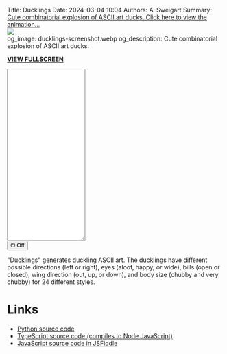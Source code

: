 Title: Ducklings
Date: 2024-03-04 10:04
Authors: Al Sweigart
Summary: <a href="{filename}ducklings.md">Cute combinatorial explosion of ASCII art ducks. Click here to view the animation...<br><img src="{static}/images/ducklings-screenshot.webp" class="scrollArtPreview"></a><br>
og_image: ducklings-screenshot.webp
og_description: Cute combinatorial explosion of ASCII art ducks.

<!-- For some reason, we need this image otherwise the screenshot in the Summary won't appear. I have display: none because I don't want the image to show up in the page. -->
<img src="{static}/images/ducklings-screenshot.webp" style="display: none;">


**[VIEW FULLSCREEN](/static/ducklings-fullscreen.html)**

<div><textarea id="outputTextarea" readonly class="tatjsOutput" style="height: 400px;"></textarea><br /><button type="button" onclick="running = !running;">&#x23FB; Off</button></div>

"Ducklings" generates duckling ASCII art. The ducklings have different possible directions (left or right), eyes (aloof, happy, or wide), bills (open or closed), wing direction (out, up, or down), and body size (chubby and very chubby) for 24 different styles.

Links
=====

* [Python source code](https://github.com/asweigart/scrollart/blob/main/python/ducklings.py)
* [TypeScript source code (compiles to Node JavaScript)](https://github.com/asweigart/scrollart/blob/main/typescript/ducklings.ts)
* [JavaScript source code in JSFiddle](https://jsfiddle.net/asweigart/o4sgvucn/)

<script src="/static/textarea_terminal.js"></script><link rel="stylesheet" href="/static/textarea_terminal.css">
<script>// SCROLL CODE:Ducklings
const tat = new Tatjs(document.getElementById('outputTextarea'));

const DELAY = 150;
let width = 220;
const DENSITY = 0.10;
const DUCKLING_WIDTH = 5;
let running = true;

class Duckling {


    constructor() {
        this.direction = ['LEFT', 'RIGHT'][Math.floor(Math.random() * 2)];
        this.bill = ['CLOSED', 'OPEN'][Math.floor(Math.random() * 2)];
        this.body = ['CHUBBY', 'VERY_CHUBBY'][Math.floor(Math.random() * 2)];
        this.wing = ['DOWN', 'OUT', 'UP'][Math.floor(Math.random() * 3)];

        if (this.body == 'CHUBBY') {
            // Chubby ducklings can only have beady eyes.
            this.eyes = 'BEADY';
        } else {
            this.eyes = ['ALOOF', 'HAPPY', 'WIDE'][Math.floor(Math.random() * 3)];
        }

        this.nextBodypart = 'HEAD';
    };

    getHeadStr() {
        let headStr = '';
        if (this.direction === 'LEFT') {
            // Get the bill:
            if (this.bill === 'OPEN') {
                headStr += '>';
            } else if (this.bill === 'CLOSED') {
                headStr += '=';
            }

            // Get the eyes:
            if (this.eyes === 'BEADY' && this.body === 'CHUBBY') {
                headStr += '"';
            } else if (this.eyes === 'BEADY' && this.body === 'VERY_CHUBBY') {
                headStr += '" ';
            } else if (this.eyes === 'WIDE') {
                headStr += "''";
            } else if (this.eyes === 'HAPPY') {
                headStr += '^^';
            } else if (this.eyes == 'ALOOF') {
                headStr += '``';
            }

            headStr += ') '; //  Back of the left-facing head.
        } else if (this.direction === 'RIGHT') {
            headStr += ' (';  // Back of the right-facing head.

            // Get the eyes:
            if (this.eyes === 'BEADY' && this.body === 'CHUBBY') {
                headStr += '"';
            } else if (this.eyes === 'BEADY' && this.body === 'VERY_CHUBBY') {
                headStr += ' "';
            } else if (this.eyes === 'WIDE') {
                headStr += "''";
            } else if (this.eyes === 'HAPPY') {
                headStr += '^^';
            } else if (this.eyes == 'ALOOF') {
                headStr += '``';
            }

            // Get the bill:
            if (this.bill === 'OPEN') {
                headStr += '<';
            } else if (this.bill === 'CLOSED') {
                headStr += '=';
            }
        }

        if (this.body === 'CHUBBY') {
            // Get an extra space so chubby ducklings are the same width as very chubby ducklings.
            headStr += ' ';
        }

        return headStr;
    }

    getBodyStr() {
        let bodyStr = '(';
        if (this.direction === 'LEFT') {
            // Get the interior body space:
            if (this.body === 'CHUBBY') {
                bodyStr += ' ';
            } else if (this.body === 'VERY_CHUBBY') {
                bodyStr += '  ';
            }

            // Get the wing:
            if (this.wing === 'OUT') {
                bodyStr += '>';
            } else if (this.wing === 'UP') {
                bodyStr += '^';
            } else if (this.wing === 'DOWN') {
                bodyStr += 'v';
            }
        } else if (this.direction === 'RIGHT') {
            // Get the wing:
            if (this.wing === 'OUT') {
                bodyStr += '<';
            } else if (this.wing === 'UP') {
                bodyStr += '^';
            } else if (this.wing === 'DOWN') {
                bodyStr += 'v';
            }
            
            // Get the interior body space:
            if (this.body === 'CHUBBY') {
                bodyStr += ' ';
            } else if (this.body === 'VERY_CHUBBY') {
                bodyStr += '  ';
            }
        }

        bodyStr += ')';

        if (this.body === 'CHUBBY') {
            // Get an extra space so chubby ducklings are the same width as very chubby ducklings.
            bodyStr += ' ';
        }

        return bodyStr;
    }

    getFeetStr() {
        if (this.body === 'CHUBBY') {
            return ' ^^  ';
        } else if (this.body === 'VERY_CHUBBY') {
            return ' ^ ^ ';
        } else {
            return '';
        }
    }

    getNextBodyPart() {
        if (this.nextBodypart === 'HEAD') {
            this.nextBodypart = 'BODY';
            return this.getHeadStr();
        } else if (this.nextBodypart === 'BODY') {
            this.nextBodypart = 'FEET';
            return this.getBodyStr();
        } else if (this.nextBodypart === 'FEET') {
            this.nextBodypart = 'DONE';
            return this.getFeetStr();
        }
    }
}


async function main() {
    let ducklingLanes = Array.from({length: (Math.floor(width / DUCKLING_WIDTH))}, () => null);

    while (running) {
        let line = '';
        for (let laneNum = 0; laneNum < ducklingLanes.length; laneNum++) {
            let ducklingObj = ducklingLanes[laneNum];
            if (ducklingLanes[laneNum] === null && Math.random() < DENSITY) {
                // Place a new duckling in this lane:
                ducklingObj = new Duckling();
                ducklingLanes[laneNum] = ducklingObj;
            }

            if (ducklingObj !== null) {
                line += ducklingObj.getNextBodyPart();
                // Delete the duckling if we've finished drawing it:
                if (ducklingObj.nextBodypart == 'DONE') {
                    ducklingLanes[laneNum] = null;
                }
            } else {
                // Draw five spaces since there is no duckling in this lane:
                line += ' '.repeat(DUCKLING_WIDTH);
            }
        }
        tat.print(line);
        await sleep(DELAY);
    }
}

main();
</script>